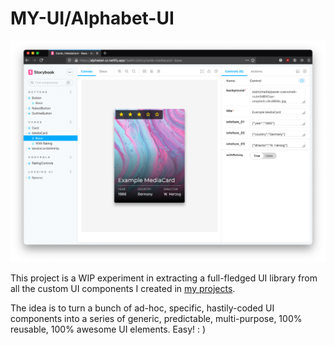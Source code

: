 MY-UI/Alphabet-UI
=================

![](./.preview/aui-01.png)

This project is a WIP experiment in extracting a full-fledged UI library from all the custom UI components I created in [my projects](https://gitlab.com/users/aditecco/projects).

The idea is to turn a bunch of ad-hoc, specific, hastily-coded UI components into a series of generic, predictable, multi-purpose, 100% reusable, 100% awesome UI elements. Easy! : )
